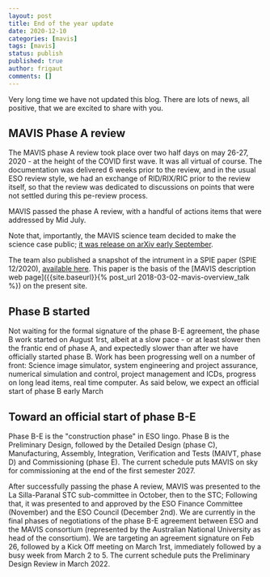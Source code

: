 ```yaml
---
layout: post
title: End of the year update
date: 2020-12-10
categories: [mavis]
tags: [mavis]
status: publish
published: true
author: frigaut
comments: []
---
```



Very long time we have not updated this blog. There are lots of news, all positive, that we are excited to share with you.

## MAVIS Phase A review

The MAVIS phase A review took place over two half days on may 26-27, 2020 - at the height of the COVID first wave. It was all virtual of course. The documentation was delivered 6 weeks prior to the review, and in the usual ESO review style, we had an exchange of RID/RIX/RIC prior to the review itself, so that the review was dedicated to discussions on points that were not settled during this pe-review process. 

MAVIS passed the phase A review, with a handful of actions items that were addressed by Mid July. 

Note that, importantly, the MAVIS science team decided to make the science case public; [it was release on arXiv early September](https://arxiv.org/abs/2009.09242). 

The team also published a snapshot of the intrument in a SPIE paper (SPIE 12/2020), [available here]({{site.baseurl}}/assets/pdfs/Rigaut-mavis-phasea-spie2020.pdf). This paper is the basis of the [MAVIS description web page]({{site.baseurl}}{% post_url 2018-03-02-mavis-overview_talk %}) on the present site.

## Phase B started

Not waiting for the formal signature of the phase B-E agreement, the phase B work started on August 1rst, albeit at a slow pace - or at least slower then the frantic end of phase A, and expectedly slower than after we have officially started phase B. Work has been progressing well on a number of front: Science image simulator, system engineering and project assurance, numerical simulation and control, project management and ICDs, progress on long lead items, real time computer. As said below, we expect an official start of phase B early March

## Toward an official start of phase B-E

Phase B-E is the "construction phase" in ESO lingo. Phase B is the Preliminary Design, followed by the Detailed Design (phase C), Manufacturing, Assembly, Integration, Verification and Tests (MAIVT, phase D) and Commissioning (phase E). The current schedule puts MAVIS on sky for commissioning at the end of the first semester 2027. 

After successfully passing the phase A review, MAVIS was presented to the La Silla-Paranal STC sub-committee in October, then to the STC; Following that, it was presented to and approved by the ESO Finance Committee (November) and the ESO Council (December 2nd). We are currently in the final phases of negotiations of the phase B-E agreement between ESO and the MAVIS consortium (represented by the Australian National University as head of the consortium). We are targeting an agreement signature on Feb 26, followed by a Kick Off meeting on March 1rst, immediately followed by a busy week from March 2 to 5. The current schedule puts the Preliminary Design Review in March 2022.


